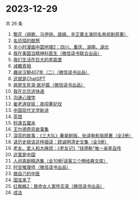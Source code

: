 # 2023-12-29

共 26 条

<!-- BEGIN WEREAD -->
<!-- 最后更新时间 2023-12-29 13:05:29 +0800 -->
1. [繁花（胡歌、马伊琍、唐嫣、辛芷蕾主演同名电视剧原著）](https://weread.qq.com/web/bookDetail/ec8320b072162ea8ec8b401)
1. [名侦探的献祭](https://weread.qq.com/web/bookDetail/0a6325f0813ab86c8g0116a2)
1. [半小时漫画中国地理2：四川、重庆、湖南、湖北](https://weread.qq.com/web/bookDetail/e4c32020813ab86bfg017e51)
1. [我在美国当精神科医生（微信读书联合出品）](https://weread.qq.com/web/bookDetail/7c5323a0813ab8671g013d42)
1. [我们生活在巨大的差距里](https://weread.qq.com/web/bookDetail/286329405b40f728668c477)
1. [减糖真相](https://weread.qq.com/web/bookDetail/ce732300813ab7fd7g0181c3)
1. [趣说汉朝407年（二）（微信读书出品）](https://weread.qq.com/web/bookDetail/e7b32890813ab869cg01227c)
1. [这就是ChatGPT](https://weread.qq.com/web/bookDetail/74332a90813ab86c4g019d98)
1. [病房生死录·医护篇（微信读书出品）](https://weread.qq.com/web/bookDetail/90d32c20813ab869bg016d5c)
1. [我在北京送快递](https://weread.qq.com/web/bookDetail/51532c40813ab7c0ag019c84)
1. [沟通心理学](https://weread.qq.com/web/bookDetail/64f327005d00cb64fc4af8a)
1. [崔老道捉妖：夜闯董妃坟](https://weread.qq.com/web/bookDetail/fa632270813ab8682g014592)
1. [中国现代文学新讲](https://weread.qq.com/web/bookDetail/22332f10813ab84c4g012b62)
1. [茶馆](https://weread.qq.com/web/bookDetail/73232b205d0810732f5d0a3)
1. [秒速五厘米](https://weread.qq.com/web/bookDetail/059321e0813ab867eg012d46)
1. [王尔德奇异故事集](https://weread.qq.com/web/bookDetail/0e6322b0721858ea0e65fa5)
1. [深蓝的故事：《三大队》秦昊剧版、张译电影版原著（全3册）](https://weread.qq.com/web/bookDetail/e3f329d0813ab6f9bg018b89)
1. [读历史就该这样细读：顾诚明清史文集（全3册）](https://weread.qq.com/web/bookDetail/cec32e50813ab791dg018e60)
1. [老友、爱人和大麻烦：《老友记》“钱德勒”唯一亲笔自传](https://weread.qq.com/web/bookDetail/e4c323d0813ab8682g01052b)
1. [这里是中国](https://weread.qq.com/web/bookDetail/084324d07193a89308476c4)
1. [人间喜剧精选集（全10册|读客三个圈经典文库）](https://weread.qq.com/web/bookDetail/5a132560715379595a1db00)
1. [时空推理师（微信读书出品）](https://weread.qq.com/web/bookDetail/96232500813ab8691g0196a1)
1. [做自己的中医](https://weread.qq.com/web/bookDetail/67932ef07279333d679cb7a)
1. [国宝来了](https://weread.qq.com/web/bookDetail/38b321f072197c1638b3888)
1. [红蜘蛛2：致命女人案件实录（微信读书出品）](https://weread.qq.com/web/bookDetail/5ce32970813ab8683g011612)
1. [成法](https://weread.qq.com/web/bookDetail/84b3251072122b8484b406d)
<!-- END WEREAD -->